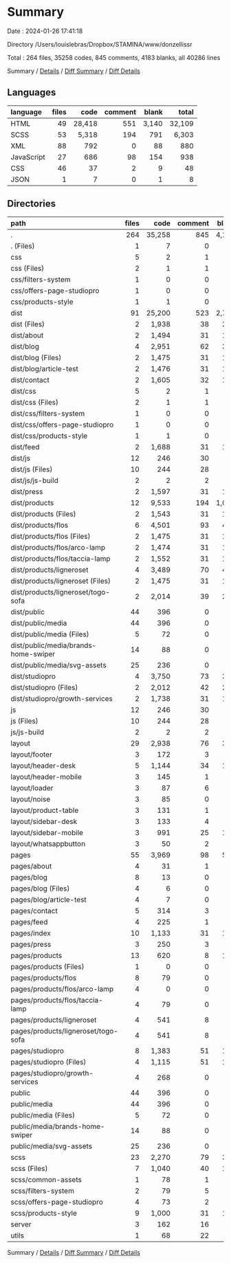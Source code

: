 # Summary

Date : 2024-01-26 17:41:18

Directory /Users/louislebras/Dropbox/STAMINA/www/donzellissr

Total : 264 files,  35258 codes, 845 comments, 4183 blanks, all 40286 lines

Summary / [Details](details.md) / [Diff Summary](diff.md) / [Diff Details](diff-details.md)

## Languages
| language | files | code | comment | blank | total |
| :--- | ---: | ---: | ---: | ---: | ---: |
| HTML | 49 | 28,418 | 551 | 3,140 | 32,109 |
| SCSS | 53 | 5,318 | 194 | 791 | 6,303 |
| XML | 88 | 792 | 0 | 88 | 880 |
| JavaScript | 27 | 686 | 98 | 154 | 938 |
| CSS | 46 | 37 | 2 | 9 | 48 |
| JSON | 1 | 7 | 0 | 1 | 8 |

## Directories
| path | files | code | comment | blank | total |
| :--- | ---: | ---: | ---: | ---: | ---: |
| . | 264 | 35,258 | 845 | 4,183 | 40,286 |
| . (Files) | 1 | 7 | 0 | 1 | 8 |
| css | 5 | 2 | 1 | 3 | 6 |
| css (Files) | 2 | 1 | 1 | 1 | 3 |
| css/filters-system | 1 | 0 | 0 | 1 | 1 |
| css/offers-page-studiopro | 1 | 0 | 0 | 1 | 1 |
| css/products-style | 1 | 1 | 0 | 0 | 1 |
| dist | 91 | 25,200 | 523 | 2,758 | 28,481 |
| dist (Files) | 2 | 1,938 | 38 | 219 | 2,195 |
| dist/about | 2 | 1,494 | 31 | 157 | 1,682 |
| dist/blog | 4 | 2,951 | 62 | 314 | 3,327 |
| dist/blog (Files) | 2 | 1,475 | 31 | 157 | 1,663 |
| dist/blog/article-test | 2 | 1,476 | 31 | 157 | 1,664 |
| dist/contact | 2 | 1,605 | 32 | 170 | 1,807 |
| dist/css | 5 | 2 | 1 | 3 | 6 |
| dist/css (Files) | 2 | 1 | 1 | 1 | 3 |
| dist/css/filters-system | 1 | 0 | 0 | 1 | 1 |
| dist/css/offers-page-studiopro | 1 | 0 | 0 | 1 | 1 |
| dist/css/products-style | 1 | 1 | 0 | 0 | 1 |
| dist/feed | 2 | 1,688 | 31 | 195 | 1,914 |
| dist/js | 12 | 246 | 30 | 53 | 329 |
| dist/js (Files) | 10 | 244 | 28 | 53 | 325 |
| dist/js/js-build | 2 | 2 | 2 | 0 | 4 |
| dist/press | 2 | 1,597 | 31 | 168 | 1,796 |
| dist/products | 12 | 9,533 | 194 | 1,037 | 10,764 |
| dist/products (Files) | 2 | 1,543 | 31 | 158 | 1,732 |
| dist/products/flos | 6 | 4,501 | 93 | 478 | 5,072 |
| dist/products/flos (Files) | 2 | 1,475 | 31 | 156 | 1,662 |
| dist/products/flos/arco-lamp | 2 | 1,474 | 31 | 156 | 1,661 |
| dist/products/flos/taccia-lamp | 2 | 1,552 | 31 | 166 | 1,749 |
| dist/products/ligneroset | 4 | 3,489 | 70 | 401 | 3,960 |
| dist/products/ligneroset (Files) | 2 | 1,475 | 31 | 156 | 1,662 |
| dist/products/ligneroset/togo-sofa | 2 | 2,014 | 39 | 245 | 2,298 |
| dist/public | 44 | 396 | 0 | 44 | 440 |
| dist/public/media | 44 | 396 | 0 | 44 | 440 |
| dist/public/media (Files) | 5 | 72 | 0 | 5 | 77 |
| dist/public/media/brands-home-swiper | 14 | 88 | 0 | 14 | 102 |
| dist/public/media/svg-assets | 25 | 236 | 0 | 25 | 261 |
| dist/studiopro | 4 | 3,750 | 73 | 398 | 4,221 |
| dist/studiopro (Files) | 2 | 2,012 | 42 | 222 | 2,276 |
| dist/studiopro/growth-services | 2 | 1,738 | 31 | 176 | 1,945 |
| js | 12 | 246 | 30 | 53 | 329 |
| js (Files) | 10 | 244 | 28 | 53 | 325 |
| js/js-build | 2 | 2 | 2 | 0 | 4 |
| layout | 29 | 2,938 | 76 | 345 | 3,359 |
| layout/footer | 3 | 172 | 3 | 19 | 194 |
| layout/header-desk | 5 | 1,144 | 34 | 133 | 1,311 |
| layout/header-mobile | 3 | 145 | 1 | 24 | 170 |
| layout/loader | 3 | 87 | 6 | 15 | 108 |
| layout/noise | 3 | 85 | 0 | 8 | 93 |
| layout/product-table | 3 | 131 | 1 | 11 | 143 |
| layout/sidebar-desk | 3 | 133 | 4 | 17 | 154 |
| layout/sidebar-mobile | 3 | 991 | 25 | 112 | 1,128 |
| layout/whatsappbutton | 3 | 50 | 2 | 6 | 58 |
| pages | 55 | 3,969 | 98 | 551 | 4,618 |
| pages/about | 4 | 31 | 1 | 3 | 35 |
| pages/blog | 8 | 13 | 0 | 6 | 19 |
| pages/blog (Files) | 4 | 6 | 0 | 3 | 9 |
| pages/blog/article-test | 4 | 7 | 0 | 3 | 10 |
| pages/contact | 5 | 314 | 3 | 39 | 356 |
| pages/feed | 4 | 225 | 1 | 50 | 276 |
| pages/index | 10 | 1,133 | 31 | 144 | 1,308 |
| pages/press | 3 | 250 | 3 | 30 | 283 |
| pages/products | 13 | 620 | 8 | 110 | 738 |
| pages/products (Files) | 1 | 0 | 0 | 1 | 1 |
| pages/products/flos | 8 | 79 | 0 | 17 | 96 |
| pages/products/flos/arco-lamp | 4 | 0 | 0 | 4 | 4 |
| pages/products/flos/taccia-lamp | 4 | 79 | 0 | 13 | 92 |
| pages/products/ligneroset | 4 | 541 | 8 | 92 | 641 |
| pages/products/ligneroset/togo-sofa | 4 | 541 | 8 | 92 | 641 |
| pages/studiopro | 8 | 1,383 | 51 | 169 | 1,603 |
| pages/studiopro (Files) | 4 | 1,115 | 51 | 147 | 1,313 |
| pages/studiopro/growth-services | 4 | 268 | 0 | 22 | 290 |
| public | 44 | 396 | 0 | 44 | 440 |
| public/media | 44 | 396 | 0 | 44 | 440 |
| public/media (Files) | 5 | 72 | 0 | 5 | 77 |
| public/media/brands-home-swiper | 14 | 88 | 0 | 14 | 102 |
| public/media/svg-assets | 25 | 236 | 0 | 25 | 261 |
| scss | 23 | 2,270 | 79 | 373 | 2,722 |
| scss (Files) | 7 | 1,040 | 40 | 166 | 1,246 |
| scss/common-assets | 1 | 78 | 1 | 15 | 94 |
| scss/filters-system | 2 | 79 | 5 | 14 | 98 |
| scss/offers-page-studiopro | 4 | 73 | 2 | 16 | 91 |
| scss/products-style | 9 | 1,000 | 31 | 162 | 1,193 |
| server | 3 | 162 | 16 | 34 | 212 |
| utils | 1 | 68 | 22 | 21 | 111 |

Summary / [Details](details.md) / [Diff Summary](diff.md) / [Diff Details](diff-details.md)